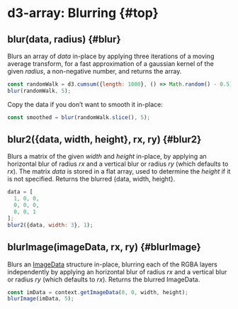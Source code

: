 # d3-array: Blurring {#top}

## blur(data, radius) {#blur}

<!-- [Source](https://github.com/d3/d3-array/blob/main/src/blur.js) -->
<!-- [Examples](https://observablehq.com/@d3/d3-blur) -->

Blurs an array of *data* in-place by applying three iterations of a moving average transform, for a fast approximation of a gaussian kernel of the given *radius*, a non-negative number, and returns the array.

```js
const randomWalk = d3.cumsum({length: 1000}, () => Math.random() - 0.5);
blur(randomWalk, 5);
```

Copy the data if you don’t want to smooth it in-place:
```js
const smoothed = blur(randomWalk.slice(), 5);
```

## blur2({data, width, height}, rx, ry) {#blur2}

<!-- [Source](https://github.com/d3/d3-array/blob/main/src/blur.js) -->
<!-- [Examples](https://observablehq.com/@d3/d3-blur) -->

Blurs a matrix of the given *width* and *height* in-place, by applying an horizontal blur of radius *rx* and a vertical blur or radius *ry* (which defaults to *rx*). The matrix *data* is stored in a flat array, used to determine the *height* if it is not specified. Returns the blurred {data, width, height}.

```js
data = [
  1, 0, 0,
  0, 0, 0,
  0, 0, 1
];
blur2({data, width: 3}, 1);
```

## blurImage(imageData, rx, ry) {#blurImage}

<!-- [Source](https://github.com/d3/d3-array/blob/main/src/blur.js) -->
<!-- [Examples](https://observablehq.com/@d3/d3-blurimage) -->

Blurs an [ImageData](https://developer.mozilla.org/en-US/docs/Web/API/ImageData) structure in-place, blurring each of the RGBA layers independently by applying an horizontal blur of radius *rx* and a vertical blur or radius *ry* (which defaults to *rx*). Returns the blurred ImageData.

```js
const imData = context.getImageData(0, 0, width, height);
blurImage(imData, 5);
```
